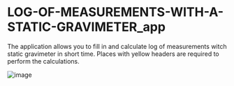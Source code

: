 # LOG-OF-MEASUREMENTS-WITH-A-STATIC-GRAVIMETER_app

The application allows you to fill in and calculate log of measurements witch static gravimeter in short time. Places with yellow headers are required to perform the calculations.

![image](https://user-images.githubusercontent.com/100380604/177712602-8b32cf57-df31-4f99-ae9b-b519b4948045.png)

